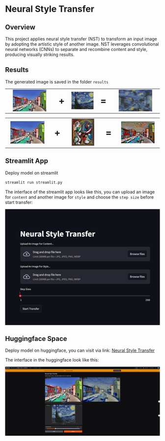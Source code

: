 # Neural Style Transfer

## Overview

This project applies neural style transfer (NST) to transform an input image by adopting the artistic style of another image. NST leverages convolutional neural networks (CNNs) to separate and recombine content and style, producing visually striking results.

## Results

The generated image is saved in the folder `results`

<tr>
<table align="center">
  <tr>
    <td align="center"><img src="Image/content_image.jpg" width="75%"></td>
    <td align="center" style="font-size: 30px; font-weight: bold;"> + </td>
    <td align="center"><img src="Image/style_image.jpg" width="120%"></td>
    <td align="center" style="font-size: 30px; font-weight: bold;"> = </td>
    <td colspan="4" align="center"><img src="results/generated_image.jpg" width="75%"></td>
  </tr>
</table>

<tr>
<table align="center">
  <tr>
    <td align="center"><img src="Image/content_image.jpg" width=85%"></td>
    <td align="center" style="font-size: 30px; font-weight: bold;"> + </td>
    <td align="center"><img src="Image/style2_image.webp" width="70%"></td>
    <td align="center" style="font-size: 30px; font-weight: bold;"> = </td>
    <td colspan="4" align="center"><img src="results/generated_image2.png" width="85%"></td>
  </tr>
</table>

## Streamlit App

Deploy model on streamlit
  ```bash
  streamlit run streamlit.py
  ```

The interface of the streamlit app looks like this, you can upload an image for `content` and another image for `style` and choose the `step size` before start transfer:

![Streamlit](Image/streamlit.png)

## Huggingface Space

Deploy model on huggingface, you can visit via link: [Neural Style Transfer](https://huggingface.co/spaces/TungDuong/image_style_transfer)

The interface in the huggingface look like this:

![Huggingface](Image/huggingface.png)
